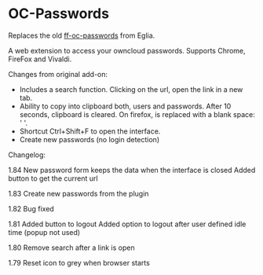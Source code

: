 # OC-Passwords
Replaces the old [ff-oc-passwords](https://github.com/eglia/ff-oc-passwords) from Eglia.

A web extension to access your owncloud passwords. Supports Chrome, FireFox and Vivaldi.

Changes from original add-on:
* Includes a search function. Clicking on the url, open the link in a new tab.
* Ability to copy into clipboard both, users and passwords. After 10 seconds, clipboard is cleared. On firefox, is replaced with a blank space: ' '.
* Shortcut Ctrl+Shift+F to open the interface.
* Create new passwords (no login detection)

Changelog:

1.84
	New password form keeps the data when the interface is closed
	Added button to get the current url

1.83
	Create new passwords from the plugin

1.82
	Bug fixed

1.81
	Added button to logout
	Added option to logout after user defined idle time (popup not used)

1.80
	Remove search after a link is open

1.79
	Reset icon to grey when browser starts
